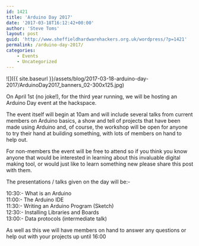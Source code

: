 ```yaml
---
id: 1421
title: 'Arduino Day 2017'
date: '2017-03-18T16:12:42+00:00'
author: 'Steve Toms'
layout: post
guid: 'http://www.sheffieldhardwarehackers.org.uk/wordpress/?p=1421'
permalink: /arduino-day-2017/
categories:
    - Events
    - Uncategorized
---
```


![]({{ site.baseurl }}/assets/blog/2017-03-18-arduino-day-2017/ArduinoDay2017_banners_02-300x125.jpg)

On April 1st (no joke!), for the third year running, we will be hosting an Arduino Day event at the hackspace.

The event itself will begin at 10am and will include several talks from current members on Arduino basics, a show and tell of projects that have been made using Arduino and, of course, the workshop will be open for anyone to try their hand at building something, with lots of members on hand to help out.

For non-members the event will be free to attend so if you think you know anyone that would be interested in learning about this invaluable digital making tool, or would just like to learn something new please share this post with them.

The presentations / talks given on the day will be:-

10:30:- What is an Arduino  
11:00:- The Arduino IDE  
11:30:- Writing an Arduino Program (Sketch)  
12:30:- Installing Libraries and Boards  
13:00:- Data protocols (intermediate talk)

As well as this we will have members on hand to answer any questions or help out with your projects up until 16:00
<!--- path/to this posts images is ![]({{ site.baseurl }}/assets/blog/2017-03-18-arduino-day-2017/ --->